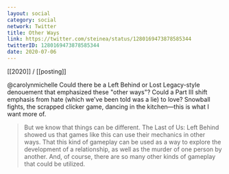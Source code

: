 ```yaml
---
layout: social
category: social
network: Twitter
title: Other Ways
link: https://twitter.com/steinea/status/1280169473878585344
twitterID: 1280169473878585344
date: 2020-07-06
---
```


[[2020]] / [[posting]]

@carolynmichelle Could there be a Left Behind or Lost Legacy-style denouement that emphasized these "other ways"? Could a Part III shift emphasis from hate (which we've been told was a lie) to love? Snowball fights, the scrapped clicker game, dancing in the kitchen—this is what I want more of.

> But we know that things can be different. The Last of Us: Left Behind showed us that games like this can use their mechanics in other ways. That this kind of gameplay can be used as a way to explore the development of a relationship, as well as the murder of one person by another. And, of course, there are so many other kinds of gameplay that could be utilized.
